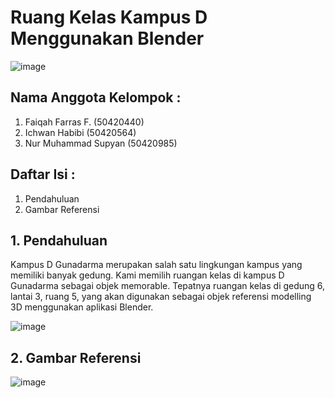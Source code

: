# Ruang Kelas Kampus D Menggunakan Blender
![image](https://github.com/faiqahfrs27/KelasKampusD_Gunadarma/assets/106545788/fbb479ee-3631-49c4-a366-51e79f01a3df)
## Nama Anggota Kelompok : 
1. Faiqah Farras F. (50420440)
2. Ichwan Habibi (50420564)
3. Nur Muhammad Supyan (50420985)
## Daftar Isi : 
1. Pendahuluan
2. Gambar Referensi
## 1. Pendahuluan
Kampus D Gunadarma merupakan salah satu lingkungan kampus yang memiliki banyak gedung. Kami memilih ruangan kelas di kampus D Gunadarma sebagai objek memorable. Tepatnya ruangan kelas di gedung 6, lantai 3, ruang 5, yang akan digunakan sebagai objek referensi modelling 3D menggunakan aplikasi Blender.

![image](https://github.com/faiqahfrs27/KelasKampusD_Gunadarma/assets/106545788/03edca60-3aa6-4415-8303-5fdffa6a33bf)
## 2. Gambar Referensi
![image](https://github.com/faiqahfrs27/KelasKampusD_Gunadarma/assets/106545788/09127898-e65e-427b-90b7-bbaf5f944262)
